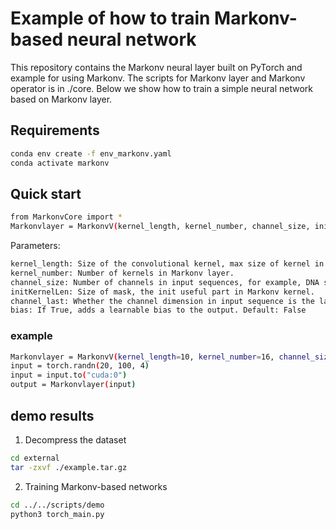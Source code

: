 # Example of how to train Markonv-based neural network
This repository contains the Markonv neural layer built on PyTorch and example for using Markonv. The scripts for Markonv layer and Markonv operator is in ./core. Below we show how to train a simple neural network based on Markonv layer.


## Requirements

```bash
conda env create -f env_markonv.yaml
conda activate markonv
```

## Quick start

```bash
from MarkonvCore import *
Markonvlayer = MarkonvV(kernel_length, kernel_number, channel_size, initKernelLen=None, channel_last=1, bias=False)
```
Parameters: 
```bash
kernel_length: Size of the convolutional kernel, max size of kernel in Markonv kernel.
kernel_number: Number of kernels in Markonv layer.
channel_size: Number of channels in input sequences, for example, DNA sequences encoded in one-hot encoding is 4.
initKernelLen: Size of mask, the init useful part in Markonv kernel.
channel_last: Whether the channel dimension in input sequence is the last dimension.
bias: If True, adds a learnable bias to the output. Default: False
```

### example
```bash
Markonvlayer = MarkonvV(kernel_length=10, kernel_number=16, channel_size=4).to("cuda:0")
input = torch.randn(20, 100, 4)
input = input.to("cuda:0")
output = Markonvlayer(input)
```

## demo results
1. Decompress the dataset

```bash
cd external
tar -zxvf ./example.tar.gz
```


2. Training Markonv-based networks

```bash
cd ../../scripts/demo
python3 torch_main.py
```



